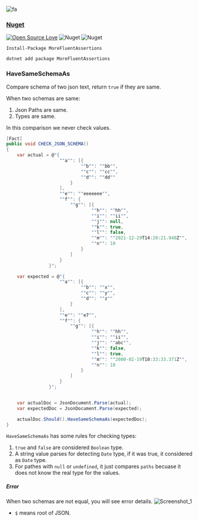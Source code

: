![fa](https://user-images.githubusercontent.com/8418700/147836939-bddb4cea-c9c6-41c0-8c32-7aca81e0e24e.png)

### [Nuget](https://www.nuget.org/packages/MoreFluentAssertions/)

[![Open Source Love](https://badges.frapsoft.com/os/mit/mit.svg?v=102)](https://opensource.org/licenses/MIT)
![Nuget](https://img.shields.io/nuget/v/MoreFluentAssertions)
![Nuget](https://img.shields.io/nuget/dt/MoreFluentAssertions)

```
Install-Package MoreFluentAssertions

dotnet add package MoreFluentAssertions
```

### HaveSameSchemaAs

Compare schema of two json text, return `true` if they are same.

When two schemas are same:
1. Json Paths are same.
2. Types are same.
 
In this comparison we never check values.

```cs
[Fact]
public void CHECK_JSON_SCHEMA()
{
    var actual = @"{
                    ""a"": [{
                            ""b"": ""bb"",
                            ""c"": ""cc"",
                            ""d"": ""dd""
                        }
                    ],
                    ""e"": ""eeeeeee"",
                    ""f"": {
                        ""g"": [{
                                ""h"": ""hh"",
                                ""i"": ""ii"",
                                ""j"": null,
                                ""k"": true,
                                ""l"": false,
                                ""m"": ""2021-12-29T14:20:21.948Z"",
                                ""n"": 10
                            }
                        ]
                    }
                }";

    var expected = @"{
                    ""a"": [{
                            ""b"": ""x"",
                            ""c"": ""y"",
                            ""d"": ""z""
                        }
                    ],
                    ""e"": ""e7"",
                    ""f"": {
                        ""g"": [{
                                ""h"": ""hh"",
                                ""i"": ""ii"",
                                ""j"": ""abc"",
                                ""k"": false,
                                ""l"": true,
                                ""m"": ""2000-02-19T10:33:33.371Z"",
                                ""n"": 10
                            }
                        ]
                    }
                }";


    var actualDoc = JsonDocument.Parse(actual);
    var expectedDoc = JsonDocument.Parse(expected);

    actualDoc.Should().HaveSameSchemaAs(expectedDoc);
}
```

`HaveSameSchemaAs` has some rules for checking types:
1. `true` and `false` are considered `Boolean` type.
2. A string value parses for detecting `Date` type, if it was true, it considered as `Date` type.
3. For pathes with `null` or `undefined`, it just compares `paths` becuase it does not know the real type for the values.

##### Error

When two schemas are not equal, you will see error details.
![Screenshot_1](https://user-images.githubusercontent.com/8418700/147871230-c3166d39-c31c-406c-a162-d7d9217c1b7c.png)

* `$` means root of JSON.

